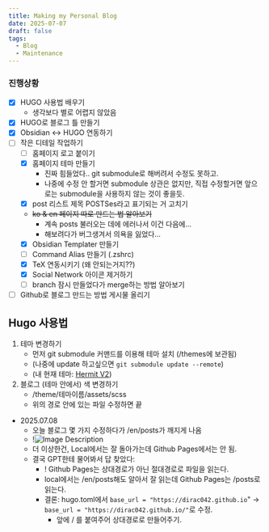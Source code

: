 ```yaml
---
title: Making my Personal Blog
date: 2025-07-07
draft: false
tags:
  - Blog
  - Maintenance
---
```



### 진행상황

* [x] HUGO 사용법 배우기
	* 생각보다 별로 어렵지 않았음
* [x] HUGO로 블로그 틀 만들기
* [x] Obsidian <-> HUGO 연동하기
* [ ] 작은 디테일 작업하기
	* [ ] 홈페이지 로고 붙이기
	* [x] 홈페이지 테마 만들기
		* 진짜 힘들었다.. git submodule로 해버려서 수정도 못하고.
		* 나중에 수정 안 할거면 submodule 상관은 없지만, 직접 수정할거면 앞으로는 submodule을 사용하지 않는 것이 좋을듯.
	* [x] post 리스트 제목 POSTSes라고 표기되는 거 고치기
	* ~~ko & en 페이지 따로 만드는 법 알아보기~~
		* 계속 posts 불러오는 데에 에러나서 이건 다음에...
		* 해보려다가 버그생겨서 의욕을 잃었다...
	* [x] Obsidian Templater 만들기
	* [ ] Command Alias 만들기 (.zshrc)
	* [x] TeX 연동시키기 (왜 안되는거지??)
	* [x] Social Network 아이콘 제거하기
	* [ ] branch 잠시 만들었다가 merge하는 방법 알아보기
* [ ] Github로 블로그 만드는 방법 게시물 올리기

## Hugo 사용법

1. 테마 변경하기
	* 먼저 git submodule 커맨드를 이용해 테마 설치 (/themes에 보관됨)
	* (나중에 update 하고싶으면 `git submodule update --remote`)
	* (내 현재 테마: [Hermit V2](https://github.com/1bl4z3r/hermit-V2))
2. 블로그 (테마 안에서) 색 변경하기
	* /theme/테마이름/assets/scss
	* 위의 경로 안에 있는 파일 수정하면 끝

* 2025.07.08
	* 오늘 블로그 몇 가지 수정하다가 /en/posts가 깨지게 나옴
	* !![Image Description](/images/CleanShot%202025-07-08%20at%2021.07.51.png)
	* 더 이상한건, Local에서는 잘 돌아가는데 Github Pages에서는 안 됨.
	* 결국 GPT한테 물어봐서 답 찾았다:
		* ! Github Pages는 상대경로가 아닌 절대경로로 파일을 읽는다.
		* local에서는 /en/posts해도 알아서 잘 읽는데 Github Pages는 /posts로 읽는다.
		* 결론: hugo.toml에서 `base_url = "https://dirac042.github.io`" -> `base_url = "https://dirac042.github.io/"`로 수정.
			* 앞에 / 를 붙여주어 상대경로로 만들어주기.